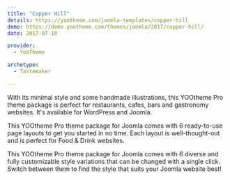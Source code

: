 ```yaml
---
title: "Copper Hill"
details: https://yootheme.com/joomla-templates/copper-hill
demo: https://demo.yootheme.com/themes/joomla/2017/copper-hill/
date: 2017-07-10

provider:
  - YooTheme

archetype:
  - Tastemaker

---
```


With its minimal style and some handmade illustrations, this YOOtheme Pro theme package is perfect for restaurants, cafes, bars and gastronomy websites. It's available for WordPress and Joomla.

This YOOtheme Pro theme package for Joomla comes with 6 ready-to-use page layouts to get you started in no time. Each layout is well-thought-out and is perfect for Food & Drink websites.

This YOOtheme Pro theme package for Joomla comes with 6 diverse and fully customizable style variations that can be changed with a single click. Switch between them to find the style that suits your Joomla website best!